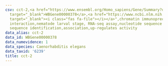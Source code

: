 ```yaml
---
csv: cct-2,<a href="https://www.ensembl.org/Homo_sapiens/Gene/Summary?db=core;g=WBGene00000378"
  target="_blank">WBGene00000378</a>,<a href="https://www.ncbi.nlm.nih.gov/pubmed/27688402"
  target="_blank"><i class="fas fa-file"></i></a>",chromatin immunoprecipitation assay,direct
  interaction,nematode larval stage, RNA-seq assay,nucleotide sequence identification,nucleotide
  sequence identification,association,up-regulates activity
data_alias: cct-2
data_id: WBGene00000378
data_numevidence: 1
data_species: Caenorhabditis elegans
data_taxid: '6239'
title: cct-2
---
```

